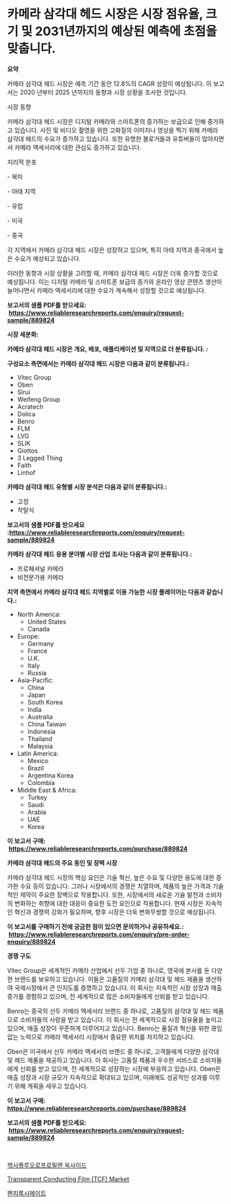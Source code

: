 <p><h1>카메라 삼각대 헤드 시장은 시장 점유율, 크기 및 2031년까지의 예상된 예측에 초점을 맞춥니다.</h1></p><p><strong>요약</strong></p>
<p><p>카메라 삼각대 헤드 시장은 예측 기간 동안 12.8%의 CAGR 성장이 예상됩니다. 이 보고서는 2020 년부터 2025 년까지의 동향과 시장 상황을 조사한 것입니다.</p><p>시장 동향</p><p>카메라 삼각대 헤드 시장은 디지털 카메라와 스마트폰의 증가하는 보급으로 인해 증가하고 있습니다. 사진 및 비디오 촬영을 위한 고화질의 이미지나 영상을 찍기 위해 카메라 삼각대 헤드의 수요가 증가하고 있습니다. 또한 유명한 블로거들과 유튜버들이 많아지면서 카메라 액세서리에 대한 관심도 증가하고 있습니다.</p><p>지리적 분포</p><p>- 북미</p><p>- 아태 지역</p><p>- 유럽</p><p>- 미국</p><p>- 중국</p><p>각 지역에서 카메라 삼각대 헤드 시장은 성장하고 있으며, 특히 아태 지역과 중국에서 높은 수요가 예상되고 있습니다.</p><p>이러한 동향과 시장 상황을 고려할 때, 카메라 삼각대 헤드 시장은 더욱 증가할 것으로 예상됩니다. 이는 디지털 카메라 및 스마트폰 보급의 증가와 온라인 영상 콘텐츠 생산이 늘어나면서 카메라 액세서리에 대한 수요가 계속해서 성장할 것으로 예상됩니다.</p></p>
<p><strong>보고서의 샘플 PDF를 받으세요: &nbsp;<a href="https://www.reliableresearchreports.com/enquiry/request-sample/889824">https://www.reliableresearchreports.com/enquiry/request-sample/889824</a></strong></p>
<p><strong>시장 세분화:</strong></p>
<p><strong> 카메라 삼각대 헤드 시장은 개요, 배포, 애플리케이션 및 지역으로 더 분류됩니다. :</strong></p>
<p><strong>구성요소 측면에서는 카메라 삼각대 헤드 시장은 다음과 같이 분류됩니다.:</strong></p>
<p><ul><li>Vitec Group</li><li>Oben</li><li>Sirui</li><li>Weifeng Group</li><li>Acratech</li><li>Dolica</li><li>Benro</li><li>FLM</li><li>LVG</li><li>SLIK</li><li>Giottos</li><li>3 Legged Thing</li><li>Faith</li><li>Linhof</li></ul></p>
<p><strong> 카메라 삼각대 헤드 유형별 시장 분석은 다음과 같이 분류됩니다.:</strong></p>
<p><ul><li>고정</li><li>착탈식</li></ul></p>
<p><strong>보고서의 샘플 PDF를 받으세요 :<a href="https://www.reliableresearchreports.com/enquiry/request-sample/889824">https://www.reliableresearchreports.com/enquiry/request-sample/889824</a></strong></p>
<p><strong> 카메라 삼각대 헤드 응용 분야별 시장 산업 조사는 다음과 같이 분류됩니다.:</strong></p>
<p><ul><li>프로페셔널 카메라</li><li>비전문가용 카메라</li></ul></p>
<p><strong>지역 측면에서 카메라 삼각대 헤드 지역별로 이용 가능한 시장 플레이어는 다음과 같습니다.:</strong></p>
<p><ul>
    <li>
        North America:
        <ul>
            <li>United States</li>
            <li>Canada</li>
        </ul>
    </li>
    <li>
        Europe:
        <ul>
            <li>Germany</li>
            <li>France</li>
            <li>U.K.</li>
            <li>Italy</li>
            <li>Russia</li>
        </ul>
    </li>
    <li>
        Asia-Pacific:
        <ul>
            <li>China</li>
            <li>Japan</li>
            <li>South Korea</li>
            <li>India</li>
            <li>Australia</li>
            <li>China Taiwan</li>
            <li>Indonesia</li>
            <li>Thailand</li>
            <li>Malaysia</li>
        </ul>
    </li>
    <li>
        Latin America:
        <ul>
            <li>Mexico</li>
            <li>Brazil</li>
            <li>Argentina Korea</li>
            <li>Colombia</li>
        </ul>
    </li>
    <li>
        Middle East & Africa:
        <ul>
            <li>Turkey</li>
            <li>Saudi</li>
            <li>Arabia</li>
            <li>UAE</li>
            <li>Korea</li>
        </ul>
    </li>
    </ul></p>
<p><strong>이 보고서 구매: &nbsp;<a href="https://www.reliableresearchreports.com/purchase/889824">https://www.reliableresearchreports.com/purchase/889824</a></strong></p>
<p><strong>카메라 삼각대 헤드의 주요 동인 및 장벽 시장</strong></p>
<p><p>카메라 삼각대 헤드 시장의 핵심 요인은 기술 혁신, 높은 수요 및 다양한 용도에 대한 증가한 수요 등이 있습니다. 그러나 시장에서의 경쟁은 치열하며, 제품의 높은 가격과 기술적인 제약이 주요한 장벽으로 작용합니다. 또한, 시장에서의 새로운 기술 발전과 소비자의 변화하는 취향에 대한 대응이 중요한 도전 요인으로 작용합니다. 현재 시장은 지속적인 혁신과 경쟁력 강화가 필요하며, 향후 시장은 더욱 변화무쌍할 것으로 예상됩니다.</p></p>
<p><strong>이 보고서를 구매하기 전에 궁금한 점이 있으면 문의하거나 공유하세요.: &nbsp;<a href="https://www.reliableresearchreports.com/enquiry/pre-order-enquiry/889824">https://www.reliableresearchreports.com/enquiry/pre-order-enquiry/889824</a></strong></p>
<p><strong>경쟁 구도</strong></p>
<p><p>Vitec Group은 세계적인 카메라 산업에서 선두 기업 중 하나로, 영국에 본사를 둔 다양한 브랜드를 보유하고 있습니다. 이들은 고품질의 카메라 삼각대 및 헤드 제품을 생산하여 국제시장에서 큰 인지도를 증명하고 있습니다. 이 회사는 지속적인 시장 성장과 매출 증가를 경험하고 있으며, 전 세계적으로 많은 소비자들에게 신뢰를 받고 있습니다.</p><p>Benro는 중국의 선두 카메라 액세서리 브랜드 중 하나로, 고품질의 삼각대 및 헤드 제품으로 소비자들의 사랑을 받고 있습니다. 이 회사는 전 세계적으로 시장 점유율을 높이고 있으며, 매출 성장이 꾸준하게 이루어지고 있습니다. Benro는 품질과 혁신을 위한 끊임없는 노력으로 카메라 액세서리 시장에서 중요한 위치를 차지하고 있습니다.</p><p>Oben은 미국에서 선두 카메라 액세서리 브랜드 중 하나로, 고객들에게 다양한 삼각대 및 헤드 제품을 제공하고 있습니다. 이 회사는 고품질 제품과 우수한 서비스로 소비자들에게 신뢰를 받고 있으며, 전 세계적으로 성장하는 시장에 부응하고 있습니다. Oben은 매출 성장과 시장 규모가 지속적으로 확대되고 있으며, 미래에도 성공적인 성과를 이루기 위해 계획을 세우고 있습니다.</p></p>
<p><strong>이 보고서 구매: &nbsp; <a href="https://www.reliableresearchreports.com/purchase/889824">https://www.reliableresearchreports.com/purchase/889824</a></strong></p>
<p><strong>보고서의 샘플 PDF를 받으세요: &nbsp;<a href="https://www.reliableresearchreports.com/enquiry/request-sample/889824">https://www.reliableresearchreports.com/enquiry/request-sample/889824</a></strong><strong></strong></p>
<p>&nbsp;</p>
<p><p><a href="https://medium.com/@georgebesoiu20221/%ED%97%A5%EC%82%AC%ED%94%8C%EB%A3%A8%EC%98%A4%EB%A1%9C%ED%94%84%EB%A1%9C%ED%95%84%EB%A0%8C%EC%98%A5%EC%82%AC%EC%9D%B4%EB%93%9C-%EC%8B%9C%EC%9E%A5-%EC%8B%9C%EC%9E%A5-%EC%A0%90%EC%9C%A0%EC%9C%A8-%EC%8B%9C%EC%9E%A5-%EB%8F%99%ED%96%A5-%EB%B0%8F-%EB%AF%B8%EB%9E%98-%EC%84%B1%EC%9E%A5-%ED%83%90%EC%83%89-6220befafbaf">헥사플루오로프로필렌 옥사이드</a></p><p><a href="https://github.com/Hazelklievgspy6vdcsmu106w/Market-Research-Report-List-1/blob/main/transparent-conducting-film-tcf-market.md">Transparent Conducting Film (TCF) Market</a></p><p><a href="https://medium.com/@isariontaru/%ED%8E%9C%ED%94%BC%EB%A1%9D%EC%8B%9C%EB%A9%94%EC%9D%B4%ED%8A%B8-%EC%8B%9C%EC%9E%A5-%EA%B7%9C%EB%AA%A8-%EC%8B%9C%EC%9E%A5-%EC%A0%84%EB%A7%9D-%EB%B0%8F-%EC%8B%9C%EC%9E%A5-%EC%98%88%EC%B8%A1-2024%EB%85%84%EB%B6%80%ED%84%B0-2031%EB%85%84%EA%B9%8C%EC%A7%80-066faa25663f">펜피록시메이트</a></p></p>